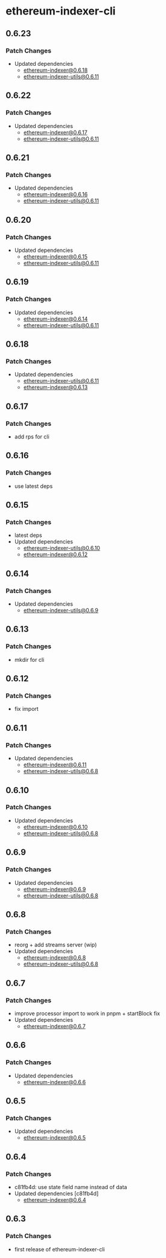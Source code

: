 # ethereum-indexer-cli

## 0.6.23

### Patch Changes

- Updated dependencies
  - ethereum-indexer@0.6.18
  - ethereum-indexer-utils@0.6.11

## 0.6.22

### Patch Changes

- Updated dependencies
  - ethereum-indexer@0.6.17
  - ethereum-indexer-utils@0.6.11

## 0.6.21

### Patch Changes

- Updated dependencies
  - ethereum-indexer@0.6.16
  - ethereum-indexer-utils@0.6.11

## 0.6.20

### Patch Changes

- Updated dependencies
  - ethereum-indexer@0.6.15
  - ethereum-indexer-utils@0.6.11

## 0.6.19

### Patch Changes

- Updated dependencies
  - ethereum-indexer@0.6.14
  - ethereum-indexer-utils@0.6.11

## 0.6.18

### Patch Changes

- Updated dependencies
  - ethereum-indexer-utils@0.6.11
  - ethereum-indexer@0.6.13

## 0.6.17

### Patch Changes

- add rps for cli

## 0.6.16

### Patch Changes

- use latest deps

## 0.6.15

### Patch Changes

- latest deps
- Updated dependencies
  - ethereum-indexer-utils@0.6.10
  - ethereum-indexer@0.6.12

## 0.6.14

### Patch Changes

- Updated dependencies
  - ethereum-indexer-utils@0.6.9

## 0.6.13

### Patch Changes

- mkdir for cli

## 0.6.12

### Patch Changes

- fix import

## 0.6.11

### Patch Changes

- Updated dependencies
  - ethereum-indexer@0.6.11
  - ethereum-indexer-utils@0.6.8

## 0.6.10

### Patch Changes

- Updated dependencies
  - ethereum-indexer@0.6.10
  - ethereum-indexer-utils@0.6.8

## 0.6.9

### Patch Changes

- Updated dependencies
  - ethereum-indexer@0.6.9
  - ethereum-indexer-utils@0.6.8

## 0.6.8

### Patch Changes

- reorg + add streams server (wip)
- Updated dependencies
  - ethereum-indexer@0.6.8
  - ethereum-indexer-utils@0.6.8

## 0.6.7

### Patch Changes

- improve processor import to work in pnpm + startBlock fix
- Updated dependencies
  - ethereum-indexer@0.6.7

## 0.6.6

### Patch Changes

- Updated dependencies
  - ethereum-indexer@0.6.6

## 0.6.5

### Patch Changes

- Updated dependencies
  - ethereum-indexer@0.6.5

## 0.6.4

### Patch Changes

- c81fb4d: use state field name instead of data
- Updated dependencies [c81fb4d]
  - ethereum-indexer@0.6.4

## 0.6.3

### Patch Changes

- first release of ethereum-indexer-cli
